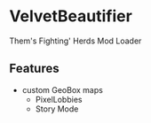 # VelvetBeautifier

Them's Fighting' Herds Mod Loader

## Features

- custom GeoBox maps
  - PixelLobbies
  - Story Mode
